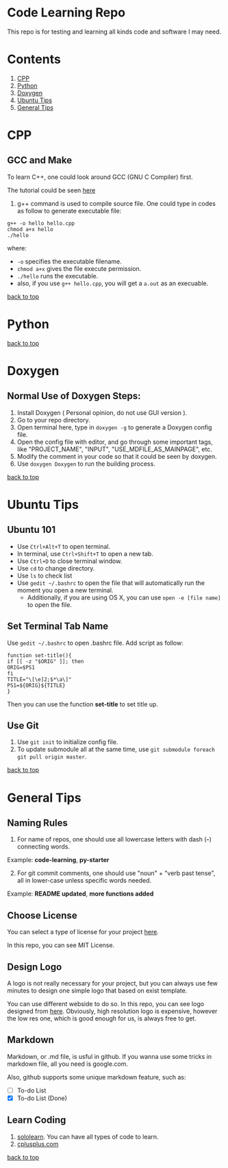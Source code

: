 # Code Learning Repo

This repo is for testing and learning all kinds code and software I may need.

# Contents

1. [CPP](#cpp)
2. [Python](#python)
3. [Doxygen](#doxygen)
4. [Ubuntu Tips](#ubuntu-tips)
5. [General Tips](#general-tips)

# CPP

## GCC and Make

To learn C++, one could look around GCC (GNU C Compiler) first.

The tutorial could be seen [here](https://www3.ntu.edu.sg/home/ehchua/programming/cpp/gcc_make.html)

1. g++ command is used to compile source file. One could type in codes as follow to generate executable file:

```
g++ -o hello hello.cpp
chmod a+x hello
./hello
```

where:
- `-o` specifies the executable filename.
- `chmod a+x` gives the file execute permission.
- `./hello` runs the executable.
- also, if you use `g++ hello.cpp`, you will get a `a.out` as an execuable.

[back to top](#contents)

# Python

[back to top](#contents)

# Doxygen

## Normal Use of Doxygen Steps:

1. Install Doxygen ( Personal opinion, do not use GUI version ).
2. Go to your repo directory.
3. Open terminal here, type in `doxygen -g` to generate a Doxygen config file.
4. Open the config file with editor, and go through some important tags, like "PROJECT_NAME", "INPUT", "USE_MDFILE_AS_MAINPAGE", etc.
5. Modify the comment in your code so that it could be seen by doxygen.
6. Use `doxygen Doxygen` to run the building process.

[back to top](#contents)

# Ubuntu Tips

## Ubuntu 101
    
- Use `Ctrl+Alt+T` to open terminal.
- In terminal, use `Ctrl+Shift+T` to open a new tab.
- Use `Ctrl+D` to close terminal window.
- Use `cd` to change directory.
- Use `ls` to check list
- Use `gedit ~/.bashrc` to open the file that will automatically run the moment you open a new terminal.
    - Additionally, if you are using OS X, you can use `open -e [file name]` to open the file.

## Set Terminal Tab Name
    
Use `gedit ~/.bashrc` to open .bashrc file. Add script as follow:

```
function set-title(){
if [[ -z "$ORIG" ]]; then
ORIG=$PS1
fi
TITLE="\[\e]2;$*\a\]"
PS1=${ORIG}${TITLE}
}
```

Then you can use the function **set-title** to set title up.

## Use Git

1. Use `git init` to initialize config file.
2. To update submodule all at the same time, use `git submodule foreach git pull origin master`.


[back to top](#contents)

# General Tips

## Naming Rules

1. For name of repos, one should use all lowercase letters with dash (**-**) connecting words.

Example: **code-learning**, **py-starter**

2. For git commit comments, one should use "noun" + "verb past tense", all in lower-case unless specific words needed.

Example: **README updated**, **more functions added**

## Choose License

You can select a type of license for your project [here](https://choosealicense.com/).

In this repo, you can see MIT License.

## Design Logo

A logo is not really necessary for your project, but you can always use few minutes to design one simple logo that based on exist template.

You can use different webside to do so. In this repo, you can see logo designed from [here](https://www.wix.com/logo/maker). Obviously, high resolution logo is expensive, however the low res one, which is good enough for us, is always free to get.

## Markdown

Markdown, or .md file, is usful in github. If you wanna use some tricks in markdown file, all you need is google.com.

Also, github supports some unique markdown feature, such as:

- [ ] To-do List
- [x] To-do List (Done)

## Learn Coding

1. [sololearn](https://www.sololearn.com/).
        You can have all types of code to learn. 
2. [cplusplus.com](http://www.cplusplus.com/doc/tutorial/) 

[back to top](#contents)
